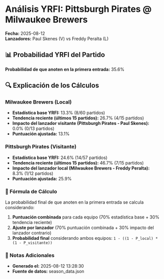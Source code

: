 # Análisis YRFI: Pittsburgh Pirates @ Milwaukee Brewers

**Fecha:** 2025-08-12  
**Lanzadores:** Paul Skenes (V) vs Freddy Peralta (L)

## 📊 Probabilidad YRFI del Partido

**Probabilidad de que anoten en la primera entrada:** 35.6%

## 🔍 Explicación de los Cálculos

### Milwaukee Brewers (Local)
- **Estadística base YRFI:** 13.3% (8/60 partidos)
- **Tendencia reciente (últimos 15 partidos):** 26.7% (4/15 partidos)
- **Impacto del lanzador visitante (Pittsburgh Pirates - Paul Skenes):** 0.0% (0/13 partidos)
- **Puntuación ajustada:** 13.1%

### Pittsburgh Pirates (Visitante)
- **Estadística base YRFI:** 24.6% (14/57 partidos)
- **Tendencia reciente (últimos 15 partidos):** 46.7% (7/15 partidos)
- **Impacto del lanzador local (Milwaukee Brewers - Freddy Peralta):** 8.3% (1/12 partidos)
- **Puntuación ajustada:** 25.9%

### 📝 Fórmula de Cálculo

La probabilidad final de que anoten en la primera entrada se calcula considerando:
1. **Puntuación combinada** para cada equipo (70% estadística base + 30% tendencia reciente)
2. **Ajuste por lanzador** (70% puntuación combinada + 30% impacto del lanzador contrario)
3. **Probabilidad final** considerando ambos equipos: `1 - ((1 - P_local) * (1 - P_visitante))`

### 📌 Notas Adicionales

- **Generado el:** 2025-08-12 13:28:30
- **Fuente de datos:** season_data.json
